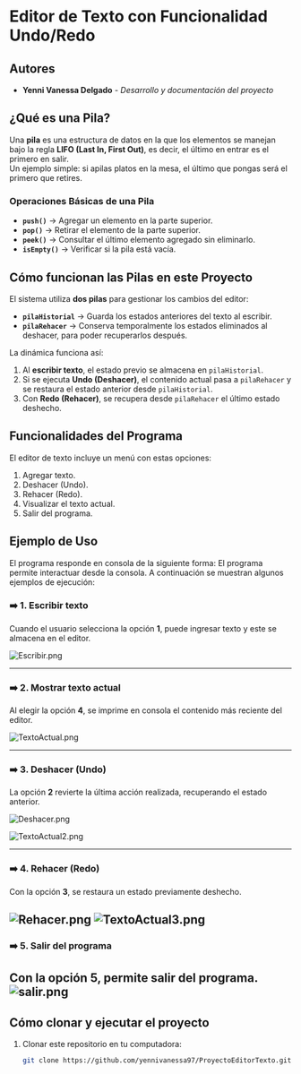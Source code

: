 # Editor de Texto con Funcionalidad Undo/Redo
## Autores 

- **Yenni Vanessa Delgado** - *Desarrollo y documentación del proyecto*

## ¿Qué es una Pila?
Una **pila** es una estructura de datos en la que los elementos se manejan bajo la regla **LIFO (Last In, First Out)**, es decir, el último en entrar es el primero en salir.  
Un ejemplo simple: si apilas platos en la mesa, el último que pongas será el primero que retires.

###  Operaciones Básicas de una Pila
- **`push()`** → Agregar un elemento en la parte superior.
- **`pop()`** → Retirar el elemento de la parte superior.
- **`peek()`** → Consultar el último elemento agregado sin eliminarlo.
- **`isEmpty()`** → Verificar si la pila está vacía.  


##  Cómo funcionan las Pilas en este Proyecto
El sistema utiliza **dos pilas** para gestionar los cambios del editor:

- **`pilaHistorial`** → Guarda los estados anteriores del texto al escribir.
- **`pilaRehacer`** → Conserva temporalmente los estados eliminados al deshacer, para poder recuperarlos después.

La dinámica funciona así:
1. Al **escribir texto**, el estado previo se almacena en `pilaHistorial`.
2. Si se ejecuta **Undo (Deshacer)**, el contenido actual pasa a `pilaRehacer` y se restaura el estado anterior desde `pilaHistorial`.
3. Con **Redo (Rehacer)**, se recupera desde `pilaRehacer` el último estado deshecho.

## Funcionalidades del Programa
El editor de texto incluye un menú con estas opciones:
1. Agregar texto.
2. Deshacer (Undo).
3. Rehacer (Redo).
4. Visualizar el texto actual.
5. Salir del programa.

## Ejemplo de Uso
El programa responde en consola de la siguiente forma:
El programa permite interactuar desde la consola. A continuación se muestran algunos ejemplos de ejecución:

### ➡️ 1. Escribir texto
Cuando el usuario selecciona la opción **1**, puede ingresar texto y este se almacena en el editor.

![Escribir.png](Imagenes/Escribir.png)

---

### ➡️ 2. Mostrar texto actual
Al elegir la opción **4**, se imprime en consola el contenido más reciente del editor.

![TextoActual.png](Imagenes/TextoActual.png)

---

### ➡️ 3. Deshacer (Undo)
La opción **2** revierte la última acción realizada, recuperando el estado anterior.

![Deshacer.png](Imagenes/Deshacer.png)

![TextoActual2.png](Imagenes/TextoActual2.png)

---

### ➡️ 4. Rehacer (Redo)
Con la opción **3**, se restaura un estado previamente deshecho.

![Rehacer.png](Imagenes/Rehacer.png)
![TextoActual3.png](Imagenes/TextoActual3.png)
---

### ➡️ 5. Salir del programa
Con la opción **5**, permite salir del programa.
![salir.png](Imagenes/salir.png)
---

## Cómo clonar y ejecutar el proyecto

1. Clonar este repositorio en tu computadora:
   ```bash
   git clone https://github.com/yennivanessa97/ProyectoEditorTexto.git

